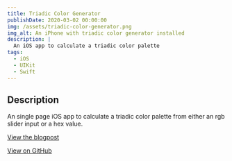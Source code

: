 ```yaml
---
title: Triadic Color Generator
publishDate: 2020-03-02 00:00:00
img: /assets/triadic-color-generator.png
img_alt: An iPhone with triadic color generator installed
description: |
  An iOS app to calculate a triadic color palette
tags:
  - iOS
  - UIKit
  - Swift
---
```

## Description
An single page iOS app to calculate a triadic color palette from either an rgb slider input or a hex value.

[View the blogpost](/blog/2021/10/ios-triadic-color)

[View on GitHub](https://github.com/kaischuygon/mobile-app-dev/tree/master/triadic)